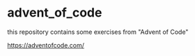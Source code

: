 # advent_of_code
this repository contains some exercises from "Advent of Code" 

https://adventofcode.com/


